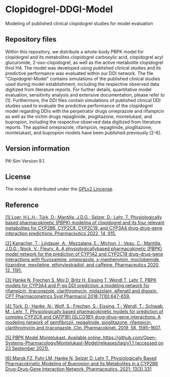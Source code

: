 # Clopidogrel-DDGI-Model
Modeling of published clinical clopidogrel studies for model evaluation

## Repository files
Within this repository, we distribute a whole-body PBPK model for clopidogrel and its metabolites clopidogrel carboxylic acid, clopidogrel acyl glucuronide, 2-oxo-clopidogrel, as well as the active metabolite clopidogrel thiol H4. The model was developed using published clinical studies and its predictive performance was evaluated within our DDI network. The file "Clopidogrel-Model" contains simulations of the published clinical studies used during model establishment, including the respective observed data digitized from literature reports. For further details, quantitative model evaluation, sensitivity analysis and extensive documentation, please refer to [1]. Furthermore, the DDI files contain simulations of published clinical DDI studies used to evaluate the predictive performance of the clopidogrel model regarding DDIs with the perpetrator drugs omeprazole and rifampicin as well as the victim drugs repaglinide, pioglitazone, montelukast, and bupropion, including the respective observed data digitized from literature reports. The applied omeprazole, rifampicin, repaglinide, pioglitazone, montelukast, and bupropion models have been published previously [2-6].

## Version information

PK-Sim Version 9.1.

## License 
The model is distributed under the [GPLv2 Lincense](https://github.com/Open-Systems-Pharmacology/Suite/blob/develop/LICENSE).

## Reference
[[1] Loer, H.L.H.; Türk, D.; Mantilla, J.D.G.; Selzer, D.; Lehr, T. Physiologically based pharmacokinetic (PBPK) modeling of clopidogrel and its four relevant metabolites for CYP2B6, CYP2C8, CYP2C19, and CYP3A4 drug-drug-gene interaction predictions. Pharmaceutics 2022, 14, 915.](https://www.mdpi.com/1999-4923/14/5/915)

[[2] Kanacher, T.; Lindauer, A.; Mezzalana, E.; Michon, I.; Veau, C.; Mantilla, J.D.G.; Nock, V.; Fleury, A. A physiologicallybased
pharmacokinetic (PBPK) model network for the prediction of CYP1A2 and CYP2C19 drug–drug–gene interactions with
fluvoxamine, omeprazole, s-mephenytoin, moclobemide, tizanidine, mexiletine, ethinylestradiol, and caffeine. Pharmaceutics
2020, 12, 1191.](https://www.mdpi.com/1999-4923/12/12/1191)

[[3] Hanke N, Frechen S, Moj D, Britz H, Eissing T, Wendl T, Lehr T. PBPK models for CYP3A4 and P-gp DDI prediction: a modeling network for rifampicin, itraconazole, clarithromycin, midazolam, alfenatil and digoxin. CPT Pharmacometrics Syst Pharmacol 2018;7(10):647-659.](https://ascpt.onlinelibrary.wiley.com/doi/full/10.1002/psp4.12343)

[[4] Türk, D.; Hanke, N.; Wolf, S.; Frechen, S.; Eissing, T.; Wendl, T.; Schwab, M.; Lehr, T. Physiologically based pharmacokinetic
models for prediction of complex CYP2C8 and OATP1B1 (SLCO1B1) drug–drug–gene interactions: A modeling network of
gemfibrozil, repaglinide, pioglitazone, rifampicin, clarithromycin and itraconazole. Clin. Pharmacokinet. 2019, 58, 1595–1607.](https://pubmed.ncbi.nlm.nih.gov/31129789/)

[[5] PBPK Model Montelukast. Available online: https://github.com/Open-Systems-Pharmacology/Montelukast-Model/releases/tag/v1.1 (accessed on 23 September 2021).](https://github.com/Open-Systems-Pharmacology/Montelukast-Model/releases/tag/v1.1)

[[6] Marok FZ, Fuhr LM, Hanke N, Selzer D, Lehr T. Physiologically Based Pharmacokinetic Modeling of Bupropion and Its Metabolites in a CYP2B6 Drug-Drug-Gene Interaction Network. Pharmaceutics. 2021; 13(3),331](https://www.mdpi.com/1999-4923/13/3/331/htm)

